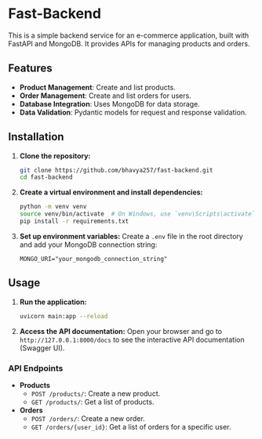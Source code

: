 # Fast-Backend

This is a simple backend service for an e-commerce application, built with FastAPI and MongoDB. It provides APIs for
managing products and orders.

## Features

* **Product Management**: Create and list products.
* **Order Management**: Create and list orders for users.
* **Database Integration**: Uses MongoDB for data storage.
* **Data Validation**: Pydantic models for request and response validation.

## Installation

1. **Clone the repository:**

   ```bash
   git clone https://github.com/bhavya257/fast-backend.git
   cd fast-backend
   ```

2. **Create a virtual environment and install dependencies:**

   ```bash
   python -m venv venv
   source venv/bin/activate  # On Windows, use `venv\Scripts\activate`
   pip install -r requirements.txt
   ```

3. **Set up environment variables:**
   Create a `.env` file in the root directory and add your MongoDB connection string:

   ```
   MONGO_URI="your_mongodb_connection_string"
   ```

## Usage

1. **Run the application:**
   ```bash
   uvicorn main:app --reload
   ```
2. **Access the API documentation:**
   Open your browser and go to `http://127.0.0.1:8000/docs` to see the interactive API documentation (Swagger UI).

### API Endpoints

* **Products**
    * `POST /products/`: Create a new product.
    * `GET /products/`: Get a list of products.
* **Orders**
    * `POST /orders/`: Create a new order.
    * `GET /orders/{user_id}`: Get a list of orders for a specific user.

